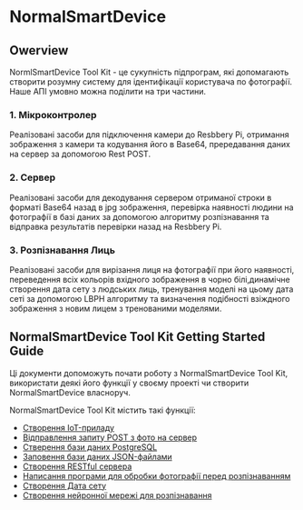 # NormalSmartDevice 
## Owerview
NormlSmartDevice Tool Kit - це сукупність підпрограм, які допомагають створити розумну систему для ідентифікації користувача по фотографії.
Наше АПІ умовно можна поділити на три частини.
### 1. Мікроконтролер ###
Реалізовані засоби для підключення камери до Resbbery Pi, отримання зображення з камери та кодування його в Base64, прередавання даних на сервер за допомогою Rest POST.
### 2. Сервер ###
  Реалізовані засоби для декодування сервером отриманої строки в форматі Base64 назад в jpg зображення, перевірка наявності людини на фотографії в базі даних за допомогою алгоритму розпізнавання та відправка результатів перевірки назад на Resbbery Pi.
### 3. Розпізнавання Лиць ###
Реалізовані засоби для вирізання лиця на фотографії при його наявності, переведення всіх кольорів вхідного зображення в чорно білі,динамічне створення дата сету з людських лиць, тренування моделі на цьому дата сеті за допомогою LBPH алгоритму та визначення подібності взіждного зображення з новим лицем з тренованими моделями.

## NormalSmartDevice Tool Kit Getting Started Guide

Ці документи допоможуть почати роботу з NormalSmartDevice Tool Kit, використати деякі його функції у своєму проекті чи створити NormalSmartDevice власноруч.

NormalSmartDevice Tool Kit містить такі функції:

* [Створення IoT-приладу](../iot)
* [Відправлення запиту POST з фото на сервер](../post)
* [Стверення бази даних PostgreSQL](../postgresql)
* [Заповення бази даних JSON-файлами](../json)
* [Створення RESTful сервера](../server)
* [Написання програми для обробки фотографії перед розпізнаванням](../crop)
* [Створення Дата сету](../dataset)
* [Створення нейронної мережі для розпізнавання](../recognition)
